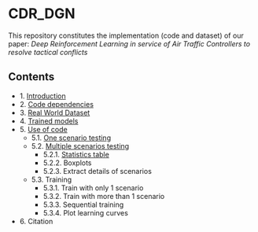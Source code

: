 # CDR_DGN

This repository constitutes the implementation (code and dataset) of our paper: *Deep Reinforcement Learning in service of Air Traffic Controllers to resolve 
tactical conflicts*

## Contents

* 1\. [Introduction](#introduction)
* 2\. [Code dependencies](#code_dependencies)
* 3\. [Real World Dataset](#real_world_dataset)
* 4\. [Trained models](#trained_models)
* 5\. [Use of code](#use_of_code)
	* 5.1\. [One scenario testing](#one_scenario_testing)
 	* 5.2\. [Multiple scenarios testing](#multiple_scenarios_testing)
		* 5.2.1\. [Statistics table](##statistics_table)
		* 5.2.2\. Boxplots
		* 5.2.3\. Extract details of scenarios
	* 5.3\. Training
		* 5.3.1\. Train with only 1 scenario
  		* 5.3.2\. Train with more than 1 scenario
  		* 5.3.3\. Sequential training
		* 5.3.4\. Plot learning curves
* 6\. Citation

